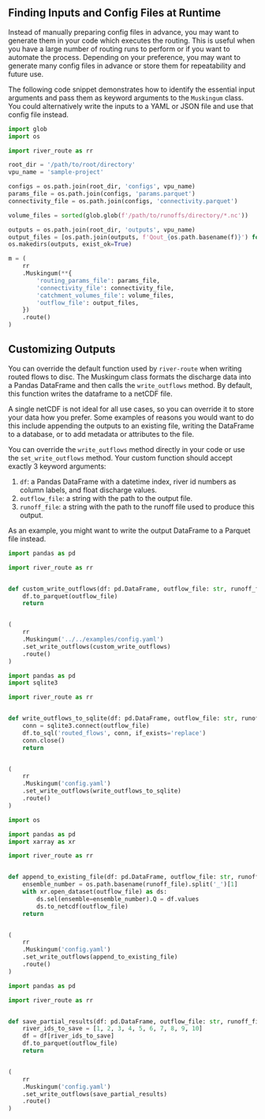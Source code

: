 ## Finding Inputs and Config Files at Runtime

Instead of manually preparing config files in advance, you may want to generate them in your code which executes the 
routing. This is useful when you have a large number of routing runs to perform or if you want to automate the process.
Depending on your preference, you may want to generate many config files in advance or store them for repeatability and 
future use.

The following code snippet demonstrates how to identify the essential input arguments and pass them as keyword arguments 
to the `Muskingum` class. You could alternatively write the inputs to a YAML or JSON file and use that config file 
instead.

```python
import glob
import os

import river_route as rr

root_dir = '/path/to/root/directory'
vpu_name = 'sample-project'

configs = os.path.join(root_dir, 'configs', vpu_name)
params_file = os.path.join(configs, 'params.parquet')
connectivity_file = os.path.join(configs, 'connectivity.parquet')

volume_files = sorted(glob.glob(f'/path/to/runoffs/directory/*.nc'))

outputs = os.path.join(root_dir, 'outputs', vpu_name)
output_files = [os.path.join(outputs, f'Qout_{os.path.basename(f)}') for f in volume_files]
os.makedirs(outputs, exist_ok=True)

m = (
    rr
    .Muskingum(**{
        'routing_params_file': params_file,
        'connectivity_file': connectivity_file,
        'catchment_volumes_file': volume_files,
        'outflow_file': output_files,
    })
    .route()
)
```

## Customizing Outputs

You can override the default function used by `river-route` when writing routed flows to disc. The Muskingum class
formats the discharge data into a Pandas DataFrame and then calls the `write_outflows` method. By default, this function
writes the dataframe to a netCDF file.

A single netCDF is not ideal for all use cases, so you can override it to store your data how you prefer. Some examples
of reasons you would want to do this include appending the outputs to an existing file, writing the DataFrame to a
database, or to add metadata or attributes to the file.

You can override the `write_outflows` method directly in your code or use the `set_write_outflows` method. Your custom
function should accept exactly 3 keyword arguments:

1. `df`: a Pandas DataFrame with a datetime index, river id numbers as column labels, and float discharge values.
2. `outflow_file`: a string with the path to the output file.
3. `runoff_file`: a string with the path to the runoff file used to produce this output.

As an example, you might want to write the output DataFrame to a Parquet file instead.

```python title="Write Routed Flows to Parquet"
import pandas as pd

import river_route as rr


def custom_write_outflows(df: pd.DataFrame, outflow_file: str, runoff_file: str) -> None:
    df.to_parquet(outflow_file)
    return


(
    rr
    .Muskingum('../../examples/config.yaml')
    .set_write_outflows(custom_write_outflows)
    .route()
)
```

```python title="Write Routed Flows to SQLite"
import pandas as pd
import sqlite3

import river_route as rr


def write_outflows_to_sqlite(df: pd.DataFrame, outflow_file: str, runoff_file: str) -> None:
    conn = sqlite3.connect(outflow_file)
    df.to_sql('routed_flows', conn, if_exists='replace')
    conn.close()
    return


(
    rr
    .Muskingum('config.yaml')
    .set_write_outflows(write_outflows_to_sqlite)
    .route()
)
```

```python title="Append Routed Flows to Existing netCDF"
import os

import pandas as pd
import xarray as xr

import river_route as rr


def append_to_existing_file(df: pd.DataFrame, outflow_file: str, runoff_file: str) -> None:
    ensemble_number = os.path.basename(runoff_file).split('_')[1]
    with xr.open_dataset(outflow_file) as ds:
        ds.sel(ensemble=ensemble_number).Q = df.values
        ds.to_netcdf(outflow_file)
    return


(
    rr
    .Muskingum('config.yaml')
    .set_write_outflows(append_to_existing_file)
    .route()
)
```

```python title="Save a Subset of the Routed Flows"
import pandas as pd

import river_route as rr


def save_partial_results(df: pd.DataFrame, outflow_file: str, runoff_file: str) -> None:
    river_ids_to_save = [1, 2, 3, 4, 5, 6, 7, 8, 9, 10]
    df = df[river_ids_to_save]
    df.to_parquet(outflow_file)
    return


(
    rr
    .Muskingum('config.yaml')
    .set_write_outflows(save_partial_results)
    .route()
)
```
